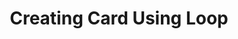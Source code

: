 ---
title: Creating Card Using Loop
description: "Creating Card Using Loop"
hide_table_of_contents: true
---
